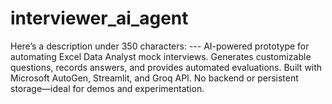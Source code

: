 # interviewer_ai_agent
Here’s a description under 350 characters:  ---  AI-powered prototype for automating Excel Data Analyst mock interviews. Generates customizable questions, records answers, and provides automated evaluations. Built with Microsoft AutoGen, Streamlit, and Groq API. No backend or persistent storage—ideal for demos and experimentation.
